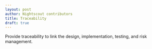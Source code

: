 ```yaml
---
layout: post
author: Nightscout contributors
title: Traceability
draft: true
---
```


Provide traceability to link the design, implementation,
testing, and risk management.


